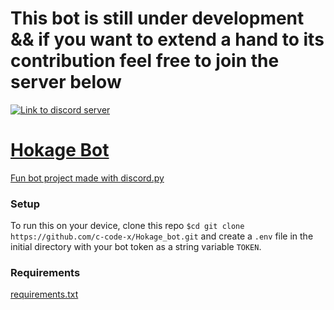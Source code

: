 # This bot is still under development && if you want to extend a hand to its contribution feel free to join the server below
<a href="https://discord.gg/bVGQxNEUkA"><img src="https://discordapp.com/api/guilds/765880027467350047/widget.png?style=banner2" alt="Link to discord server"><br>

# Hokage Bot

Fun bot project made with [discord.py](https://discordpy.readthedocs.io/en/latest/)

### Setup

To run this on your device, clone this repo `$cd git clone https://github.com/c-code-x/Hokage_bot.git` and create a `.env` file in the initial directory with your bot token as a string variable `TOKEN`.

### Requirements

[requirements.txt](requirements.txt)

